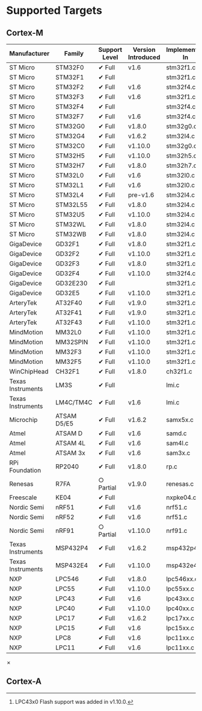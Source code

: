 # Supported Targets

## Cortex-M

|Manufacturer      | Family      | Support Level | Version Introduced | Implemented In | Notes
|------------------|-------------|---------------|--------------------|----------------|------
|ST Micro          | STM32F0     | ✔ Full        | v1.6               | stm32f1.c      |
|ST Micro          | STM32F1     | ✔ Full        |                    | stm32f1.c      |
|ST Micro          | STM32F2     | ✔ Full        | v1.6               | stm32f4.c      |
|ST Micro          | STM32F3     | ✔ Full        | v1.6               | stm32f1.c      |
|ST Micro          | STM32F4     | ✔ Full        |                    | stm32f4.c      |
|ST Micro          | STM32F7     | ✔ Full        | v1.6               | stm32f4.c      |
|ST Micro          | STM32G0     | ✔ Full        | v1.8.0             | stm32g0.c      |
|ST Micro          | STM32G4     | ✔ Full        | v1.6.2             | stm32l4.c      |
|ST Micro          | STM32C0     | ✔ Full        | v1.10.0            | stm32g0.c      |
|ST Micro          | STM32H5     | ✔ Full        | v1.10.0            | stm32h5.c      |
|ST Micro          | STM32H7     | ✔ Full        | v1.8.0             | stm32h7.c      |
|ST Micro          | STM32L0     | ✔ Full        | v1.6               | stm32l0.c      |
|ST Micro          | STM32L1     | ✔ Full        | v1.6               | stm32l0.c      |
|ST Micro          | STM32L4     | ✔ Full        | pre-v1.6           | stm32l4.c      |
|ST Micro          | STM32L55    | ✔ Full        | v1.8.0             | stm32l4.c      |
|ST Micro          | STM32U5     | ✔ Full        | v1.10.0            | stm32l4.c      |
|ST Micro          | STM32WL     | ✔ Full        | v1.8.0             | stm32l4.c      |
|ST Micro          | STM32WB     | ✔ Full        | v1.8.0             | stm32l4.c      |
|GigaDevice        | GD32F1      | ✔ Full        | v1.8.0             | stm32f1.c      |
|GigaDevice        | GD32F2      | ✔ Full        | v1.10.0            | stm32f1.c      |
|GigaDevice        | GD32F3      | ✔ Full        | v1.8.0             | stm32f1.c      |
|GigaDevice        | GD32F4      | ✔ Full        | v1.10.0            | stm32f4.c      |
|GigaDevice        | GD32E230    | ✔ Full        |                    | stm32f1.c      |
|GigaDevice        | GD32E5      | ✔ Full        | v1.10.0            | stm32f1.c      |
|ArteryTek         | AT32F40     | ✔ Full        | v1.9.0             | stm32f1.c      |
|ArteryTek         | AT32F41     | ✔ Full        | v1.9.0             | stm32f1.c      |
|ArteryTek         | AT32F43     | ✔ Full        | v1.10.0            | stm32f1.c      |
|MindMotion        | MM32L0      | ✔ Full        | v1.10.0            | stm32f1.c      |
|MindMotion        | MM32SPIN    | ✔ Full        | v1.10.0            | stm32f1.c      |
|MindMotion        | MM32F3      | ✔ Full        | v1.10.0            | stm32f1.c      |
|MindMotion        | MM32F5      | ✔ Full        | v1.10.0            | stm32f1.c      |
|WinChipHead       | CH32F1      | ✔ Full        | v1.8.0             | ch32f1.c       |
|Texas Instruments | LM3S        | ✔ Full        |                    | lmi.c          |
|Texas Instruments | LM4C/TM4C   | ✔ Full        | v1.6               | lmi.c          |
|Microchip         | ATSAM D5/E5 | ✔ Full        | v1.6.2             | samx5x.c       |
|Atmel             | ATSAM D     | ✔ Full        | v1.6               | samd.c         |
|Atmel             | ATSAM 4L    | ✔ Full        | v1.6               | sam4l.c        |
|Atmel             | ATSAM 3x    | ✔ Full        | v1.6               | sam3x.c        |
|RPi Foundation    | RP2040      | ✔ Full        | v1.8.0             | rp.c           |
|Renesas           | R7FA        | ○ Partial     | v1.9.0             | renesas.c      |
|Freescale         | KE04        | ✔ Full        |                    | nxpke04.c      |
|Nordic Semi       | nRF51       | ✔ Full        | v1.6               | nrf51.c        |
|Nordic Semi       | nRF52       | ✔ Full        | v1.6               | nrf51.c        |
|Nordic Semi       | nRF91       | ○ Partial     | v1.10.0            | nrf91.c        |
|Texas Instruments | MSP432P4    | ✔ Full        | v1.6.2             | msp432p4.c     |
|Texas Instruments | MSP432E4    | ✔ Full        | v1.10.0            | msp432e4.c     |
|NXP               | LPC546      | ✔ Full        | v1.8.0             | lpc546xx.c     |
|NXP               | LPC55       | ✔ Full        | v1.10.0            | lpc55xx.c      |
|NXP               | LPC43       | ✔ Full        | v1.6               | lpc43xx.c      | [^1]
|NXP               | LPC40       | ✔ Full        | v1.10.0            | lpc40xx.c      |
|NXP               | LPC17       | ✔ Full        | v1.6.2             | lpc17xx.c      |
|NXP               | LPC15       | ✔ Full        | v1.6               | lpc15xx.c      |
|NXP               | LPC8        | ✔ Full        | v1.6               | lpc11xx.c      |
|NXP               | LPC11       | ✔ Full        | v1.6               | lpc11xx.c      |

[^1]: LPC43x0 Flash support was added in v1.10.0.

✗

## Cortex-A
